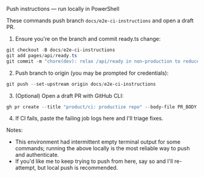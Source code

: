 Push instructions — run locally in PowerShell

These commands push branch `docs/e2e-ci-instructions` and open a draft PR.

1) Ensure you're on the branch and commit ready.ts change:

```powershell
git checkout -B docs/e2e-ci-instructions
git add pages/api/ready.ts
git commit -m "chore(dev): relax /api/ready in non-production to reduce e2e flakiness" || Write-Output 'commit skipped'
```

2) Push branch to origin (you may be prompted for credentials):

```powershell
git push --set-upstream origin docs/e2e-ci-instructions
```

3) (Optional) Open a draft PR with GitHub CLI:

```powershell
gh pr create --title "product/ci: productize repo" --body-file PR_BODY.md --base main --head docs/e2e-ci-instructions --draft
```

4) If CI fails, paste the failing job logs here and I'll triage fixes.

Notes:
- This environment had intermittent empty terminal output for some commands; running the above locally is the most reliable way to push and authenticate.
- If you'd like me to keep trying to push from here, say so and I'll re-attempt, but local push is recommended.
